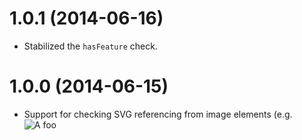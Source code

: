 # 1.0.1 (2014-06-16)

  * Stabilized the `hasFeature` check.

# 1.0.0 (2014-06-15)

  * Support for checking SVG referencing from image elements (e.g. <img src="foo.svg" alt="A foo">

